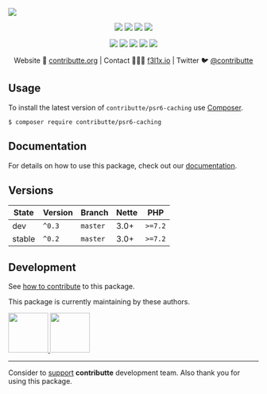 ![](https://heatbadger.now.sh/github/readme/contributte/psr6-caching/)

<p align=center>
    <a href="https://github.com/contributte/psr6-caching/actions"><img src="https://badgen.net/github/checks/contributte/psr6-caching"></a>
    <a href="https://coveralls.io/r/contributte/psr6-caching"><img src="https://badgen.net/coveralls/c/github/contributte/psr6-caching"></a>
    <a href="https://packagist.org/packages/contributte/psr6-caching"><img src="https://badgen.net/packagist/dm/contributte/psr6-caching"></a>
    <a href="https://packagist.org/packages/contributte/psr6-caching"><img src="https://badgen.net/packagist/v/contributte/psr6-caching"></a>
</p>
<p align=center>
    <a href="https://packagist.org/packages/contributte/psr6-caching"><img src="https://badgen.net/packagist/php/contributte/psr6-caching"></a>
    <a href="https://github.com/contributte/psr6-caching"><img src="https://badgen.net/github/license/contributte/psr6-caching"></a>
    <a href="https://bit.ly/ctteg"><img src="https://badgen.net/badge/support/gitter/cyan"></a>
    <a href="https://bit.ly/cttfo"><img src="https://badgen.net/badge/support/forum/yellow"></a>
    <a href="https://contributte.org/partners.html"><img src="https://badgen.net/badge/sponsor/donations/F96854"></a>
</p>

<p align=center>
    Website 🚀 <a href="https://contributte.org">contributte.org</a> | Contact 👨🏻‍💻 <a href="https://f3l1x.io">f3l1x.io</a> | Twitter 🐦 <a href="https://twitter.com/contributte">@contributte</a>
</p>

## Usage

To install the latest version of `contributte/psr6-caching` use [Composer](https://getcomposer.org).

```
$ composer require contributte/psr6-caching
```
## Documentation

For details on how to use this package, check out our [documentation](.docs).

## Versions

| State       | Version | Branch   | Nette | PHP     |
|-------------|---------|----------|-------|---------|
| dev         | `^0.3`  | `master` | 3.0+  | `>=7.2` |
| stable      | `^0.2`  | `master` | 3.0+  | `>=7.2` |

## Development

See [how to contribute](https://contributte.org/contributing.html) to this package.

This package is currently maintaining by these authors.

<a href="https://github.com/vody105">
  <img width="80" height="80" src="https://avatars1.githubusercontent.com/u/22433893?v=4&s=80">
</a>

<a href="https://github.com/f3l1x">
  <img width="80" height="80" src="https://avatars2.githubusercontent.com/u/538058?v=4&s=80">
</a>

-----

Consider to [support](https://contributte.org/partners.html) **contributte** development team.
Also thank you for using this package.

